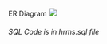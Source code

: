 ### 
ER Diagram
![](https://user-images.githubusercontent.com/74824916/120999182-80cc7380-c791-11eb-9947-8d7aab21a798.png)
###### SQL Code is in hrms.sql file